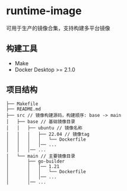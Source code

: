 # runtime-image

可用于生产的镜像合集，支持构建多平台镜像

## 构建工具
-  Make
-  Docker Desktop >= 2.1.0

## 项目结构
```
├── Makefile  
├── README.md
├── src // 镜像构建源码，构建顺序: base -> main
│   ├── base // 基础镜像目录
│   │   ├── ubuntu // 镜像名称
│   │   │   ├── 22.04 // 镜像tag
│   │   │   │   └── Dockerfile
│   │   │   │── ...
│   │   │── ...
│   └── main // 主要镜像目录
│       ├── go-builder 
│       │   │── 1.21
│       │   │   └── Dockerfile
│       │   │── ...
│       │── ...
```
```text

```